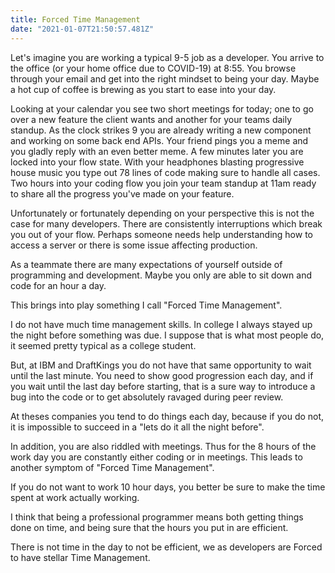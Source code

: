 ```yaml
---
title: Forced Time Management
date: "2021-01-07T21:50:57.481Z"
---
```


Let's imagine you are working a typical 9-5 job as a developer. You arrive to the office (or your home office due to COVID-19) at 8:55. You browse through your email and get into the right mindset to being your day. Maybe a hot cup of coffee is brewing as you start to ease into your day.

Looking at your calendar you see two short meetings for today; one to go over a new feature the client wants and another for your teams daily standup. As the clock strikes 9 you are already writing a new component and working on some back end APIs. Your friend pings you a meme and you gladly reply with an even better meme. A few minutes later you are locked into your flow state. With your headphones blasting progressive house music you type out 78 lines of code making sure to handle all cases. Two hours into your coding flow you join your team standup at 11am ready to share all the progress you've made on your feature.

Unfortunately or fortunately depending on your perspective this is not the case for many developers. There are consistently interruptions which break you out of your flow. Perhaps someone needs help understanding how to access a server or there is some issue affecting production.

As a teammate there are many expectations of yourself outside of programming and development. Maybe you only are able to sit down and code for an hour a day.

This brings into play something I call "Forced Time Management".

I do not have much time management skills. In college I always stayed up the night before something was due. I suppose that is what most people do, it seemed pretty typical as a college student.

But, at IBM and DraftKings you do not have that same opportunity to wait until the last minute. You need to show good progression each day, and if you wait until the last day before starting, that is a sure way to introduce a bug into the code or to get absolutely ravaged during peer review.

At theses companies you tend to do things each day, because if you do not, it is impossible to succeed in a "lets do it all the night before". 

In addition, you are also riddled with meetings. Thus for the 8 hours of the work day you are constantly either coding or in meetings. This leads to another symptom of "Forced Time Management". 

If you do not want to work 10 hour days, you better be sure to make the time spent at work actually working.

I think that being a professional programmer means both getting things done on time, and being sure that the hours you put in are efficient.

There is not time in the day to not be efficient, we as developers are Forced to have stellar Time Management.